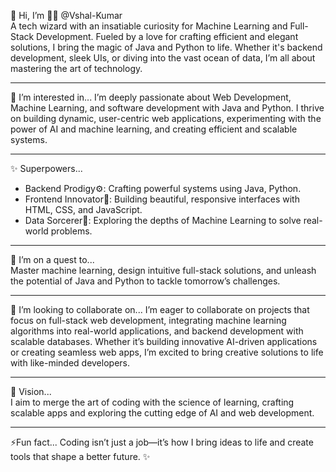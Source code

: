👋 Hi, I’m 👨‍💻 @Vshal-Kumar  
A tech wizard with an insatiable curiosity for Machine Learning and Full-Stack Development. Fueled by a love for crafting efficient and elegant solutions, 
I bring the magic of Java and Python to life. Whether it's backend development, sleek UIs, or diving into the vast ocean of data, I’m all about mastering the art of technology.

---

👀 I’m interested in... 
I’m deeply passionate about Web Development, Machine Learning, and software development with Java and Python. 
I thrive on building dynamic, user-centric web applications, experimenting with the power of AI and machine learning, and creating efficient and scalable systems.

---

✨ Superpowers...
- Backend Prodigy⚙️: Crafting powerful systems using Java, Python.  
- Frontend Innovator🎨: Building beautiful, responsive interfaces with HTML, CSS, and JavaScript.  
- Data Sorcerer🔮: Exploring the depths of Machine Learning to solve real-world problems.

---

🌱 I’m on a quest to...  
Master machine learning, design intuitive full-stack solutions, and unleash the potential of Java and Python to tackle tomorrow’s challenges.

---

💞 I’m looking to collaborate on...
I’m eager to collaborate on projects that focus on full-stack web development, integrating machine learning algorithms into real-world applications, 
and backend development with scalable databases. Whether it’s building innovative AI-driven applications or creating seamless web apps, 
I’m excited to bring creative solutions to life with like-minded developers.

---

🌟 Vision...  
I aim to merge the art of coding with the science of learning, crafting scalable apps and exploring the cutting edge of AI and web development.

---

⚡Fun fact...
 Coding isn’t just a job—it’s how I bring ideas to life and create tools that shape a better future. ✨

